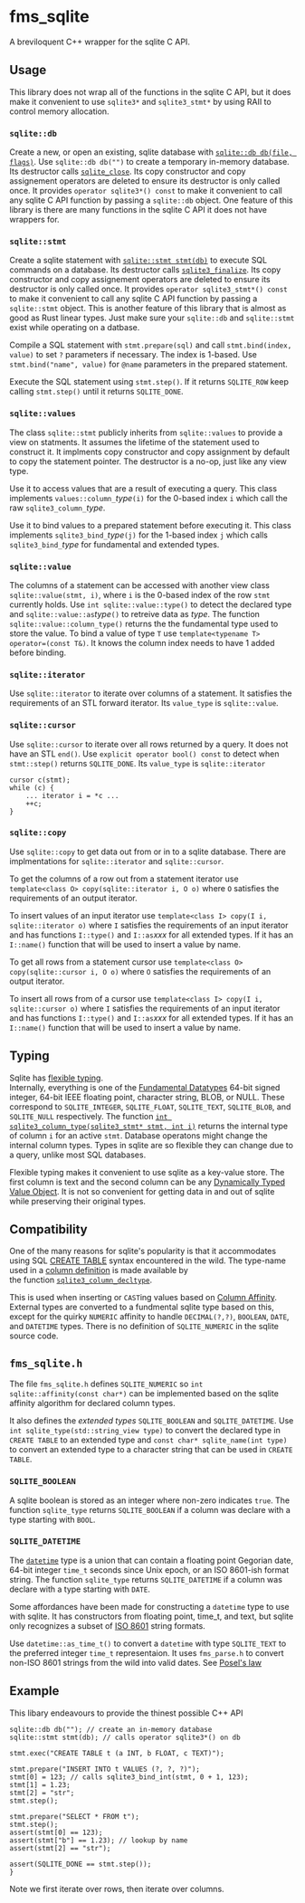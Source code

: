 # fms_sqlite

A breviloquent C++ wrapper for the sqlite C API.

## Usage

This library does not wrap all of the functions in the sqlite C API,
but it does make it convenient to 
use `sqlite3*` and `sqlite3_stmt*` by using RAII to control memory allocation.

### `sqlite::db`

Create a new, or open an existing, sqlite database with 
[`sqlite::db db(file, flags)`](https://www.sqlite.org/c3ref/open.html).
Use `sqlite::db db("")` to create a temporary in-memory database.
Its destructor calls [`sqlite_close`](https://www.sqlite.org/c3ref/close.html).
Its copy constructor and copy assignement operators are deleted to
ensure its destructor is only called once. 
It provides `operator sqlite3*() const` to make it convenient to call any sqlite C API function
by passing a `sqlite::db` object.
One feature of this library is there are many functions in the sqlite C API
it does not have wrappers for.

### `sqlite::stmt`

Create a sqlite statement with [`sqlite::stmt stmt(db)`](https://www.sqlite.org/c3ref/stmt.html)
to execute SQL commands on a database.
Its destructor calls [`sqlite3_finalize`](https://www.sqlite.org/c3ref/finalize.html).
Its copy constructor and copy assignement operators are deleted to
ensure its destructor is only called once. 
It provides `operator sqlite3_stmt*() const` to make it convenient to call any sqlite C API function
by passing a `sqlite::stmt` object.
This is another feature of this library that is almost as good as Rust linear types.
Just make sure your `sqlite::db` and `sqlite::stmt` exist while operating on a datbase.

Compile a SQL statement with `stmt.prepare(sql)` and call `stmt.bind(index, value)`
to set `?` parameters if necessary. The index is 1-based.
Use `stmt.bind("name", value)` for `@name` parameters in the prepared statement.

Execute the SQL statement using `stmt.step()`. If it returns `SQLITE_ROW`
keep calling `stmt.step()` until it returns `SQLITE_DONE`.

### `sqlite::values`

The class `sqlite::stmt` publicly inherits from `sqlite::values` to provide
a view on statments. It assumes the lifetime of the statement used to construct it.
It implments copy constructor and copy assignment by default to copy the
statement pointer. The destructor is a no-op, just like any view type.

Use it to access values that are a result of executing a query.
This class implements `values::column_`_type_`(i)` for the 0-based index `i`
which call the raw `sqlite3_column_`_type_.

Use it to bind values to a prepared statement before executing it.
This class implements  `sqlite3_bind_`_type_`(j)` for the 1-based index `j`
which calls `sqlite3_bind_`_type_
for fundamental and extended types. 

### `sqlite::value`

The columns of a statement can be accessed with another view class `sqlite::value(stmt, i)`,
where `i` is the 0-based index of the row `stmt` currently holds.
Use `int sqlite::value::type()` to detect the declared type and 
`sqlite::value::as`_type_`()` to retreive data as _type_. The function
`sqlite::value::column_type()` returns the the fundamental type used to store the value.
To bind a value of type `T` use `template<typename T> operator=(const T&)`.
It knows the column index needs to have 1 added before binding.

### `sqlite::iterator`

Use `sqlite::iterator` to iterate over columns of a statement.
It satisfies the requirements of an STL forward iterator.
Its `value_type` is `sqlite::value`.

### `sqlite::cursor`

Use `sqlite::cursor` to iterate over all rows returned by a query.
It does not have an STL `end()`. Use `explicit operator bool() const`
to detect when `stmt::step()` returns `SQLITE_DONE`.
Its `value_type` is `sqlite::iterator`

```
cursor c(stmt);
while (c) {
	... iterator i = *c ...
	++c;
}
```

### `sqlite::copy`

Use `sqlite::copy` to get data out from or in to a sqlite database.
There are implmentations for `sqlite::iterator` and `sqlite::cursor`.

To get the columns of a row out from a statement iterator use 
`template<class O> copy(sqlite::iterator i, O o)` where `O`
satisfies the requirements of an output iterator.

To insert values of an input iterator use 
`template<class I> copy(I i, sqlite::iterator o)` where `I`
satisfies the requirements of an input iterator and has
functions `I::type()` and `I::as`_xxx_ for all extended types.
If it has an `I::name()` function that will be used to
insert a value by name.

To get all rows from a statement cursor use 
`template<class O> copy(sqlite::cursor i, O o)` where `O`
satisfies the requirements of an output iterator.

To insert all rows from of a cursor use 
`template<class I> copy(I i, sqlite::cursor o)` where `I`
satisfies the requirements of an input iterator and has
functions `I::type()` and `I::as`_xxx_ for all extended types.
If it has an `I::name()` function that will be used to
insert a value by name.

## Typing

Sqlite has [flexible typing](https://www3.sqlite.org/flextypegood.html).  
Internally, everything is one of the 
[Fundamental Datatypes](https://www3.sqlite.org/c3ref/c_blob.html) 
64-bit signed integer, 64-bit IEEE floating point, character string, BLOB, or NULL. 
These correspond to `SQLITE_INTEGER`, `SQLITE_FLOAT`, `SQLITE_TEXT`, `SQLITE_BLOB`,
and `SQLITE_NULL` respectively. The function 
[`int sqlite3_column_type(sqlite3_stmt* stmt, int i)`](https://www3.sqlite.org/c3ref/column_blob.html) 
returns the internal type of column `i` for an active `stmt`.
Database operatons might change the internal column types.
Types in sqlite are so flexible they can change due to a query, unlike most SQL databases. 

Flexible typing makes it convenient to use sqlite as a key-value store. 
The first column is text and the second column can be 
any [Dynamically Typed Value Object](https://www.sqlite.org/c3ref/value.html). 
It is not so convenient for getting data in and out of sqlite while preserving 
their original types.

## Compatibility

One of the many reasons for sqlite's popularity is that it accommodates
using SQL [CREATE TABLE](https://www3.sqlite.org/lang_createtable.html) 
syntax encountered in the wild. 
The type-name used in a 
[column definition](https://www3.sqlite.org/syntax/column-def.html)
is made available by  
the function [`sqlite3_column_decltype`](https://www3.sqlite.org/c3ref/column_decltype.html).

This is used when inserting or `CAST`ing values based on 
[Column Affinity](https://sqlite.org/datatype3.html#determination_of_column_affinity).
External types are converted to a fundmental sqlite type based on this, except for
the quirky `NUMERIC` affinity to handle `DECIMAL(?,?)`, `BOOLEAN`, `DATE`,
and `DATETIME` types.
There is no definition of `SQLITE_NUMERIC` in the sqlite source code.

## `fms_sqlite.h`

The file `fms_sqlite.h` defines `SQLITE_NUMERIC` so `int sqlite::affinity(const char*)` 
can be implemented based on the sqlite affinity algorithm for declared column types.

It also defines the _extended types_ `SQLITE_BOOLEAN` and `SQLITE_DATETIME`.
Use `int sqlite_type(std::string_view type)` to convert the declared
type in `CREATE TABLE` to an extended type and `const char* sqlite_name(int type)`
to convert an extended type to a character string that can be used
in `CREATE TABLE`.

### `SQLITE_BOOLEAN`

A sqlite boolean is stored as an integer where non-zero indicates `true`.
The function `sqlite_type` returns `SQLITE_BOOLEAN` if a column
was declare with a type starting with `BOOL`.

### `SQLITE_DATETIME`

The [`datetime`](https://www.sqlite.org/lang_datefunc.html) type is a union
that can contain a floating point Gegorian date, 64-bit integer `time_t` seconds
since Unix epoch, or an ISO 8601-ish format string.
The function `sqlite_type` returns `SQLITE_DATETIME` if a column
was declare with a type starting with `DATE`.

Some affordances have been made for constructing a `datetime` type
to use with sqlite. It has constructors from floating point, time_t,
and text, but sqlite only recognizes a subset of 
[ISO 8601](https://www.w3.org/TR/NOTE-datetime) string formats.

Use `datetime::as_time_t()` to convert a `datetime` with type `SQLITE_TEXT` to
the preferred integer `time_t` representaion.
It uses `fms_parse.h` to convert non-ISO 8601 strings
from the wild into valid dates. See [Posel's law](https://en.wikipedia.org/wiki/Jon_Postel)

## Example

This libary endeavours to provide the thinest possible C++ API

```
sqlite::db db(""); // create an in-memory database
sqlite::stmt stmt(db); // calls operator sqlite3*() on db

stmt.exec("CREATE TABLE t (a INT, b FLOAT, c TEXT)");

stmt.prepare("INSERT INTO t VALUES (?, ?, ?)");
stmt[0] = 123; // calls sqlite3_bind_int(stmt, 0 + 1, 123);
stmt[1] = 1.23;
stmt[2] = "str";
stmt.step();

stmt.prepare("SELECT * FROM t");
stmt.step();
assert(stmt[0] == 123);
assert(stmt["b"] == 1.23); // lookup by name
assert(stmt[2] == "str");

assert(SQLITE_DONE == stmt.step());
}
```

Note we first iterate over rows, then iterate over columns.

